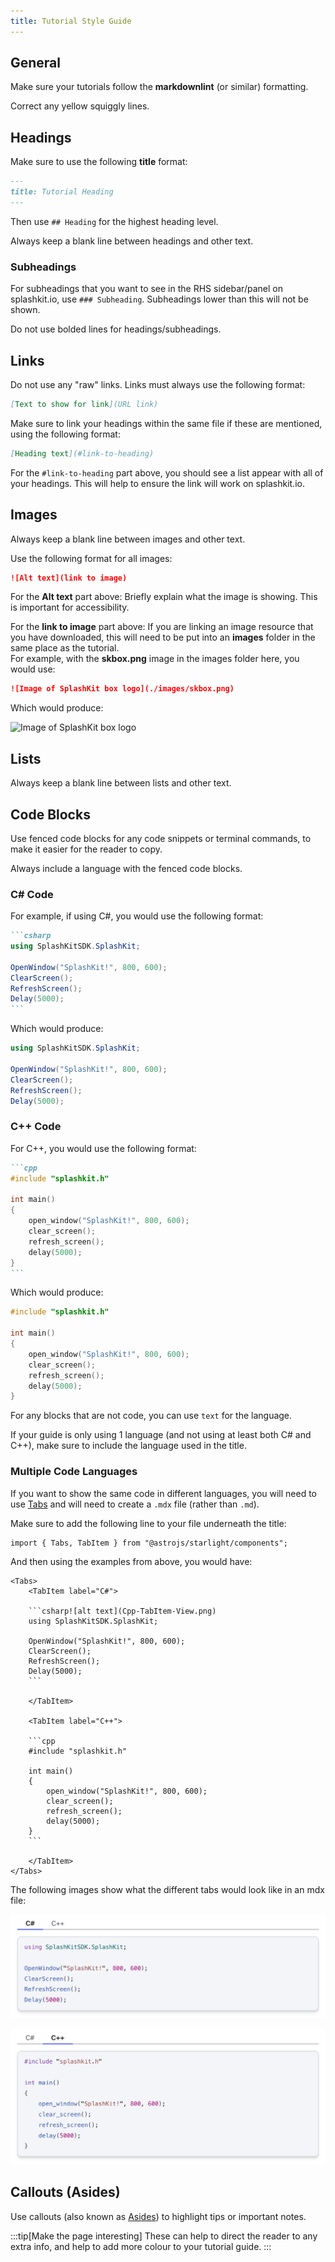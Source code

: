 ```yaml
---
title: Tutorial Style Guide
---
```


<!-- 
Note from Olivia:
Here is a bit of a style guide to ensure your files can be put into splashkit.io easily.
Update the CONTRIBUTING.md file to include content from here.
-->

## General

Make sure your tutorials follow the **markdownlint** (or similar) formatting.

Correct any yellow squiggly lines.

## Headings

Make sure to use the following **title** format:

```md
---
title: Tutorial Heading
---
```

Then use `## Heading` for the highest heading level.

Always keep a blank line between headings and other text.

### Subheadings

For subheadings that you want to see in the RHS sidebar/panel on splashkit.io, use `### Subheading`. Subheadings lower than this will not be shown.

Do not use bolded lines for headings/subheadings.

## Links

Do not use any "raw" links. Links must always use the following format:

```md
[Text to show for link](URL link)
```

Make sure to link your headings within the same file if these are mentioned, using the following format:

```md
[Heading text](#link-to-heading)
```

For the `#link-to-heading` part above, you should see a list appear with all of your headings. This will help to ensure the link will work on splashkit.io.

## Images

Always keep a blank line between images and other text.

Use the following format for all images:

```md
![Alt text](link to image)
```

For the **Alt text** part above: Briefly explain what the image is showing. This is important for accessibility.

For the **link to image** part above: If you are linking an image resource that you have downloaded, this will need to be put into an **images** folder in the same place as the tutorial.  
For example, with the **skbox.png** image in the images folder here, you would use:

```md
![Image of SplashKit box logo](./images/skbox.png)
```

Which would produce:

![Image of SplashKit box logo](./images/skbox.png)

## Lists

Always keep a blank line between lists and other text.

## Code Blocks

Use fenced code blocks for any code snippets or terminal commands, to make it easier for the reader to copy.

Always include a language with the fenced code blocks.

### C# Code

For example, if using C#, you would use the following format:

````md
```csharp
using SplashKitSDK.SplashKit;

OpenWindow("SplashKit!", 800, 600);
ClearScreen();
RefreshScreen();
Delay(5000);
```
````

Which would produce:

```cs
using SplashKitSDK.SplashKit;

OpenWindow("SplashKit!", 800, 600);
ClearScreen();
RefreshScreen();
Delay(5000);
```

### C++ Code

For C++, you would use the following format:

````md
```cpp
#include "splashkit.h"

int main()
{
    open_window("SplashKit!", 800, 600);
    clear_screen();
    refresh_screen();
    delay(5000);
}
```
````

Which would produce:

```cpp
#include "splashkit.h"

int main()
{
    open_window("SplashKit!", 800, 600);
    clear_screen();
    refresh_screen();
    delay(5000);
}
```

For any blocks that are not code, you can use `text` for the language.

If your guide is only using 1 language (and not using at least both C# and C++), make sure to include the language used in the title.

### Multiple Code Languages

If you want to show the same code in different languages, you will need to use [Tabs](https://starlight.astro.build/guides/components/#tabs) and will need to create a `.mdx` file (rather than `.md`).

Make sure to add the following line to your file underneath the title:

```mdx
import { Tabs, TabItem } from "@astrojs/starlight/components";
```

And then using the examples from above, you would have:

```mdx
<Tabs>
    <TabItem label="C#">

    ```csharp![alt text](Cpp-TabItem-View.png)
    using SplashKitSDK.SplashKit;

    OpenWindow("SplashKit!", 800, 600);
    ClearScreen();
    RefreshScreen();
    Delay(5000);
    ```

    </TabItem>
    
    <TabItem label="C++">

    ```cpp
    #include "splashkit.h"

    int main()
    {
        open_window("SplashKit!", 800, 600);
        clear_screen();
        refresh_screen();
        delay(5000);
    }
    ```

    </TabItem>
</Tabs>
```

The following images show what the different tabs would look like in an mdx file:

![Image showing C# code in a TabItem in mdx code](./images/CSharp-TabItem-View.png)

![Image showing C++ code in a TabItem in mdx code](./images/Cpp-TabItem-View.png)

## Callouts (Asides)

Use callouts (also known as [Asides](https://starlight.astro.build/guides/components/#asides)) to highlight tips or important notes.

:::tip[Make the page interesting]
These can help to direct the reader to any extra info, and help to add more colour to your tutorial guide.
:::

<!-- TODO: Add other style guide tips -->
